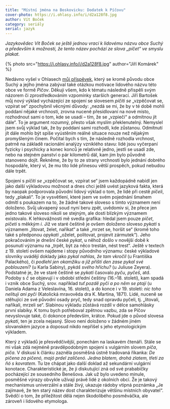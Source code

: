 ```yaml
---
title: "Místní jména na Boskovicku: Dodatek k Píčovu"
cover-photo: https://i.ohlasy.info/i/d2a128f8.jpg
author: Vít Boček
category: seriály
serial: jazyk
---
```


*Jazykovědec Vít Boček se ještě jednou vrací k lidovému názvu obce Suchý a především k možnosti, že tento název pochází ze slova „píčet“ ve smyslu plakat.*

{% photo src="https://i.ohlasy.info/i/d2a128f8.jpg" author="Jiří Komárek" %}

Nedávno vyšel v Ohlasech [můj příspěvek](https://ohlasy.info/clanky/2019/07/suchy-picov.html), který se kromě původu obce Suchý a jejího jména zabýval také otázkou motivace lidového názvu této obce ve formě *Píčov*. Děkuji všem, kdo k tématu následně přispěli svým názorem či zprostředkováním vzpomínky starších generací. Jiří Bartošek můj nový výklad vycházející ze spojení se slovesem *píčiti se* „vzpěčovat se, vzpírat se“ zpochybnil věcnými důvody: „nezdá se mi, že by v té době mohli poddaní nějaké vrchnosti, zrovna nuceně přesídlovaní na nové místo, rozhodnout sami o tom, kde se usadí – tím, že se „vzpieči“ a odmítnou jít dále“. To je argument rozumný, přesto však myslím překlenutelný. Nemyslel jsem svůj výklad tak, že by poddaní sami rozhodli, kde zůstanou. Odmítnutí jít dále mohlo být spíše vyústěním reálné situace nouze než nějakým promyšleným činem. Počítal bych s tím, že následně rozhodla vrchnost, patrně na základě racionální analýzy vzniklého stavu: lidé jsou vyčerpaní fyzicky i psychicky a konec konců je relativně jedno, jestli se usadí zde, nebo na stejném panství o pár kilometrů dál, kam jim bylo původně stanoveno dojít. Řekněme, že by to ze strany vrchnosti bylo jednání dobrého hospodáře, který ví, že mu tito lidé přinesou větší prospěch, pokud nebudou dále trpět.

Spojení s *píčiti se* „vzpěčovat se, vzpírat se“ jsem každopádně nabídl jen jako další výkladovou možnost a dnes chci ještě uvést jazyková fakta, která by naopak podporovala původní lidový výklad o tom, že lidé při cestě *píčeli*, tedy „plakali“. To je vysvětlení, které jsem ve svém pojednání šmahem odmítl s poukazem na to, že žádné takové sloveso s tímto významem není doloženo. Svůj ukvapený soud nyní beru zpět, uvědomiv si, že přece jen jedno takové sloveso nikoli se stejným, ale dosti blízkým významem existovalo. K lehkovážnosti mě svedla grafika: hledal jsem pouze *píčet*, *píčeti* s měkkým *i*. Již ve staré češtině je ovšem doloženo sloveso *pykati* s významem „litovat, želet, naříkat“ a také „mrzet se, horšit se“ (kromě toho také s předponou *opykati* „oželet, politovat, projevit zármutek“). Jeho pokračováním je dnešní české *pykat*, u něhož došlo v novější době k posunutí významu na „trpět, být za něco trestán, nést trest“. Ještě v textech z 19. století ovšem najdeme i stopy původního významu: české výkladové slovníky uvádějí doklady jako *pykal nahlas, že tam vkročil* (u Františka Palackého), či *podlehl jen okamžiku a již příští den zase pykal své poblouzení?* (u Karla Sabiny), *pykáš svého hříchu?* (u Juliuse Zeyera). Podstatné je, že ve staré češtině se *pykati* časovalo *pyču*, *pyčeš*, atd. Podoby s *č* se objevují i v období střední češtiny (16.–18. století), kam spadá i vznik obce Suchý, srov. například *tuť pozdě pyčí a po něm se ptají* (u Daniela Adama z Veleslavína, 16. století), a do konce i v 19. století: *nic toho nelituji ani pyči* (Katolická mravověda dra K. Martina, 1871). Lidé, nuceně se stěhující ze své původní osady pryč, tedy snad opravdu pyčeli, tj. „litovali, naříkali, mrzeli se“. Slabinou výkladu zůstává rozdíl v délce samohlásky první slabiky. K tomu bych potřeboval zpětnou vazbu, zda se Píčov nevyslovuje také, či dokonce především, krátce. Pokud jde o původ slovesa *pykati*, ten je zcela nejasný. Slovo není doloženo v žádném jiném slovanském jazyce a doposud nikdo nepřišel s jeho etymologickým výkladem.

Který z výkladů je přesvědčivější, ponechám na laskavém čtenáři. Stále se mi však zdá nejméně pravděpodobným spojení s vulgárním slovem *píča*, *piča*. V diskusi k článku zazněla posměšná ústně tradovaná říkanka: *De pičena za pičenó, majó prdel zaličenó. Jedna blatem, drohá zlatem, třeti za ňó s kovratem*. Tu lze chápat jako další doklad až sekundární vulgární konotace. Charakteristické je, že ji diskutující zná od své prababičky pocházející ze sousedního Benešova. Jak už bylo uvedeno minule, posměšné výrazy obvykle užívají právě lidé z okolních obcí. Že je takový mechanismus univerzální a stále živý, ukazuje rádoby vtipná poznámka „Je zajímavé, že ten starý název dost charakterizuje většinu místních obyvatel“. Svědčí o tom, že příležitost dělá nejen škodolibého posměváčka, ale zároveň i lidového etymologa.
